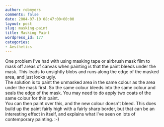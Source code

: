 ```yaml
---
author: robmyers
comments: false
date: 2004-07-10 08:47:00+00:00
layout: post
slug: masking-paint
title: Masking Paint
wordpress_id: 177
categories:
- Aesthetics
---
```


  
One problem I've had with using masking tape or airbrush mask film to mask off areas of canvas when painting is that the paint bleeds under the mask. This leads to unsightly blobs and runs along the edge of the masked area, and just looks ugly.  
The solution is to paint the unmasked area in the same colour as the area under the mask first. So the same colour bleeds into the same colour and seals the edge of the mask. You may need to do apply two coats of the same colour for thin paint.  
You can then paint over this, and the new colour doesn't bleed. This does build up the paint fairly high with a fairly sharp border, but that can be an interesting effect in itself, and explains what I've seen on lots of contemporary painting. :-)

  


